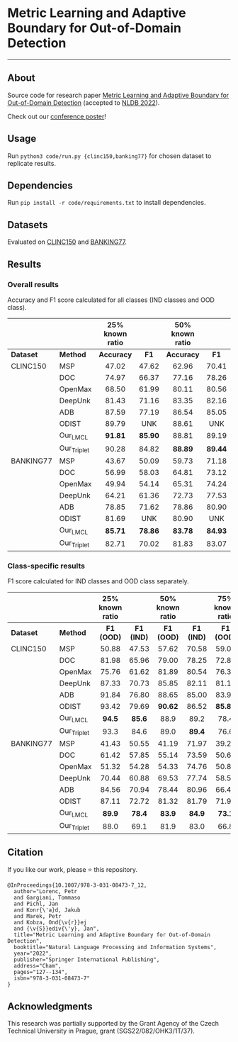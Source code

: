 # Metric Learning and Adaptive Boundary for Out-of-Domain Detection

---

## About

Source code for research
paper [Metric Learning and Adaptive Boundary for Out-of-Domain Detection](https://arxiv.org/pdf/2204.10849.pdf) (accepted to [NLDB 2022](https://nldb2022.prhlt.upv.es)).

Check out our [conference poster](./poster.pdf)!

## Usage

Run `python3 code/run.py {clinc150,banking77}` for chosen dataset to replicate results.

## Dependencies

Run `pip install -r code/requirements.txt` to install dependencies.

## Datasets

Evaluated on [CLINC150](https://github.com/clinc/oos-eval)
and [BANKING77](https://github.com/PolyAI-LDN/task-specific-datasets).

## Results

### Overall results

Accuracy and F1 score calculated for all classes (IND classes and OOD class).

|  | | 25% known ratio | | 50% known ratio | | 75% known ratio | |
| --- | --- | :---: | :---: | :---: | :---: | :---: | :---: |
| **Dataset** | **Method** | **Accuracy** | **F1** | **Accuracy** | **F1** | **Accuracy** | **F1** |
| CLINC150 | MSP | 47.02 | 47.62 | 62.96 | 70.41 | 74.07 | 82.38 |
|  | DOC | 74.97 | 66.37 | 77.16 | 78.26 | 78.73 | 83.59 |
|  | OpenMax | 68.50 | 61.99 | 80.11 | 80.56 | 76.80 | 73.16 |
|  | DeepUnk | 81.43 | 71.16 | 83.35 | 82.16 | 83.71 | 86.23 |
| | ADB | 87.59 | 77.19 | 86.54 | 85.05 | 86.32 | 88.53 |
| | ODIST | 89.79 | UNK | 88.61 | UNK | 87.70 | UNK |
| | Our<sub>LMCL</sub> | **91.81** | **85.90** | 88.81 | 89.19 | **88.54** | **92.21** |
| | Our<sub>Triplet</sub> | 90.28 | 84.82 | **88.89** | **89.44** | 87.81 | 91.72 |
| BANKING77 | MSP | 43.67 | 50.09 | 59.73 | 71.18 | 75.89 | 83.60 |
|  | DOC | 56.99 | 58.03 | 64.81 | 73.12 | 76.77 | 83.34 |
|  | OpenMax | 49.94 | 54.14 | 65.31 | 74.24 | 77.45 | 84.07 |
|  | DeepUnk | 64.21 | 61.36 | 72.73 | 77.53 | 78.52 | 84.31 |
| | ADB | 78.85 | 71.62 | 78.86 | 80.90 | 81.08 | 85.96 |
| | ODIST | 81.69 | UNK | 80.90 | UNK | 82.79 | UNK |
| | Our<sub>LMCL</sub> | **85.71** | **78.86** | **83.78** | **84.93** | **84.40** | **88.39** |
| | Our<sub>Triplet</sub> | 82.71 | 70.02 | 81.83 | 83.07 | 81.82 | 86.94 |

### Class-specific results

F1 score calculated for IND classes and OOD class separately.

|  | | 25% known ratio | | 50% known ratio | | 75% known ratio | |
| --- | --- | :---: | :---: | :---: | :---: | :---: | :---: |
| **Dataset** | **Method** | **F1 (OOD)** | **F1 (IND)** | **F1 (OOD)** | **F1 (IND)** | **F1 (OOD)** | **F1 (IND)** |
| CLINC150 | MSP | 50.88 | 47.53 | 57.62 | 70.58 | 59.08 | 82.59 |
|  | DOC | 81.98 | 65.96 | 79.00 | 78.25 | 72.87 | 83.69 |
|  | OpenMax | 75.76 | 61.62 | 81.89 | 80.54 | 76.35 | 73.13 |
|  | DeepUnk | 87.33 | 70.73 | 85.85 | 82.11 | 81.15 | 86.27 |
| | ADB | 91.84 | 76.80 | 88.65 | 85.00 | 83.92 | 88.58 |
| | ODIST | 93.42 | 79.69 | **90.62** | 86.52 | **85.86** | 89.33 |
| | Our<sub>LMCL</sub> | **94.5** | **85.6** | 88.9 | 89.2 | 78.4 | **92.3** |
| | Our<sub>Triplet</sub> | 93.3 | 84.6 | 89.0 | **89.4** | 76.6 | 91.8 |
| BANKING77 | MSP | 41.43 | 50.55 | 41.19 | 71.97 | 39.23 | 84.36 |
|  | DOC | 61.42 | 57.85 | 55.14 | 73.59 | 50.60 | 83.91 |
|  | OpenMax | 51.32 | 54.28 | 54.33 | 74.76 | 50.85 | 84.64 |
|  | DeepUnk | 70.44 | 60.88 | 69.53 | 77.74 | 58.54 | 84.75 |
| | ADB | 84.56 | 70.94 | 78.44 | 80.96 | 66.47 | 86.29 |
| | ODIST | 87.11 | 72.72 | 81.32 | 81.79 | 71.95 | 87.20 |
| | Our<sub>LMCL</sub> | **89.9** | **78.4** | **83.9** | **84.9** | **73.1** | **88.7** |
| | Our<sub>Triplet</sub> | 88.0 | 69.1 | 81.9 | 83.0 | 66.8 | 87.2 |

## Citation

If you like our work, please ⭐ this repository.

```
@InProceedings{10.1007/978-3-031-08473-7_12,
  author="Lorenc, Petr
  and Gargiani, Tommaso
  and Pichl, Jan
  and Konr{\'a}d, Jakub
  and Marek, Petr
  and Kobza, Ond{\v{r}}ej
  and {\v{S}}ediv{\'y}, Jan",
  title="Metric Learning and Adaptive Boundary for Out-of-Domain Detection",
  booktitle="Natural Language Processing and Information Systems",
  year="2022",
  publisher="Springer International Publishing",
  address="Cham",
  pages="127--134",
  isbn="978-3-031-08473-7"
}
```

## Acknowledgments

This research was partially supported by the Grant Agency of the Czech Technical University in Prague, grant
(SGS22/082/OHK3/1T/37).
